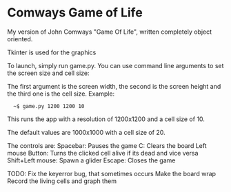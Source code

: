 # Comways Game of Life
My version of John Comways "Game Of Life", written completely object oriented.

Tkinter is used for the graphics

To launch, simply run game.py. You can use command line arguments to set the screen size and cell size:

The first argument is the screen width, the second is the screen height and the third one is the cell size. Example:

      ~$ game.py 1200 1200 10

This runs the app with a resolution of 1200x1200 and a cell size of 10.

The default values are 1000x1000 with a cell size of 20.

The controls are:
  Spacebar: Pauses the game
  C: Clears the board
  Left mouse Button: Turns the clicked cell alive if its dead and vice versa
  Shift+Left mouse: Spawn a glider
  Escape: Closes the game


TODO: 
   Fix the keyerror bug, that sometimes occurs
   Make the board wrap
   Record the living cells and graph them
